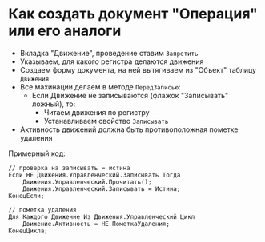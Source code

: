 # Как создать документ "Операция" или его аналоги

- Вкладка "Движение", проведение ставим `Запретить`
- Указываем, для какого регистра делаются движения
- Создаем форму документа, на ней вытягиваем из "Объект" таблицу `Движения`
- Все махинации делаем в методе `ПередЗаписью`:
    - Если Движение не записываются (флажок "Записывать" ложный), то:
        - Читаем движения по регистру
        - Устанавливаем свойство `Записывать`
- Активность движений должна быть противоположная пометке удаления

Примерный код:
```1c
// проверка на записывать = истина
Если НЕ Движения.Управленческий.Записывать Тогда
	Движения.Управленческий.Прочитать();
	Движения.Управленческий.Записывать = Истина;
КонецЕсли;

// пометка удаления
Для Каждого Движение Из Движения.Управленческий Цикл
	Движение.Активность = НЕ ПометкаУдаления;
КонецЦикла;
```
